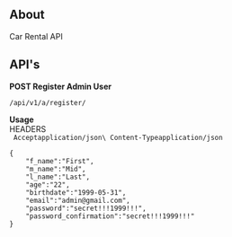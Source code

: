 ## About
Car Rental API

## API's

**POST Register Admin User**
```
/api/v1/a/register/
```
**Usage**\
HEADERS\
`
Acceptapplication/json\
Content-Typeapplication/json`
```
{
	"f_name":"First",
	"m_name":"Mid",
	"l_name":"Last",
	"age":"22",
	"birthdate":"1999-05-31",
	"email":"admin@gmail.com",	
	"password":"secret!!!1999!!!",
	"password_confirmation":"secret!!!1999!!!"
}
```
